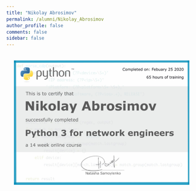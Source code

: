 ```yaml
---
title: "Nikolay Abrosimov"
permalink: /alumni/Nikolay_Abrosimov
author_profile: false
comments: false
sidebar: false
---
```


<div style="padding: 20px;">
  <img src="https://raw.githubusercontent.com/pyneng/pyneng.github.io/master/alumni/Nikolay_Abrosimov.png" alt="Python for network engineers">
</div>

